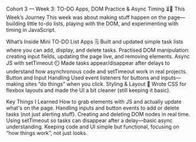 Cohort 3 — Week 3: TO-DO Apps, DOM Practice & Async Timing ⏳📝
This Week’s Journey
This week was about making stuff happen on the page—building little to-do lists, playing with the DOM, and experimenting with timing in JavaScript.

What’s Inside
Mini TO-DO List Apps 🗒️
Built and updated simple task lists where you can add, display, and delete tasks.
Practised DOM manipulation: creating input fields, updating the page live, and removing elements.
Async JS with setTimeout ⏲️
Made tasks appear/disappear after delays to understand how asynchronous code and setTimeout work in real projects.
Button and Input Handling
Used event listeners for buttons and inputs—making sites “do things” when you click.
Styling & Layout 🎨
Wrote CSS for flexbox layouts and made the UI a bit cleaner (still keeping it basic).

Key Things I Learned
How to grab elements with JS and actually update what's on the page.
Handling inputs and button events to add or delete tasks (not just alerting stuff).
Creating and deleting DOM nodes in real time.
Using setTimeout so tasks can disappear after a delay—basic async understanding.
Keeping code and UI simple but functional, focusing on “how things work”, not just looks.
